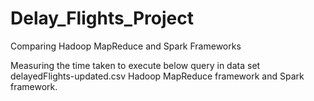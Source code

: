 # Delay_Flights_Project
Comparing Hadoop MapReduce and Spark Frameworks

Measuring the time taken to execute below query in data set delayedFlights-updated.csv Hadoop MapReduce framework and Spark framework.
